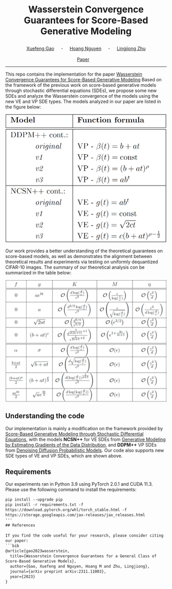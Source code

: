 
# <p align="center">Wasserstein Convergence Guarantees for Score-Based Generative Modeling </p>

<div align="center">
  <a href="https://www1.se.cuhk.edu.hk/~xfgao//" target="_blank">Xuefeng&nbsp;Gao</a> &emsp; <b>&middot;</b> &emsp;
  <a href="https://github.com/HoangNguyenM" target="_blank">Hoang&nbsp;Nguyen</a> &emsp; <b>&middot;</b> &emsp;
  <a href="https://sites.google.com/view/lingjiongzhu" target="_blank">Lingjiong&nbsp;Zhu</a>
  <br> <br>
  <a href="https://arxiv.org/abs/2311.11003" target="_blank">Paper</a> &emsp;
</div>
</p>

--------------------

This repo contains the implementation for the paper [Wasserstein Convergence Guarantees for Score-Based Generative Modeling](https://arxiv.org/abs/2311.11003) Based on the framework of the previous work on score-based generative models through stochastic differential equations (SDEs), we propose some new SDEs and analyze the Wasserstein convergence of the models using the new VE and VP SDE types. The models analyzed in our paper are listed in the figure below:

![models](assets/Model_list.jpg)

Our work provides a better understanding of the theoretical guarantees on score-based models, as well as demonstrates the alignment between theoretical results and experiments via testing on uniformly dequantized CIFAR-10 images. The summary of our theoretical analysis con be summarized in the table below:

![theory](assets/theory.jpg)

## Understanding the code

Our implementation is mainly a modification on the framework provided by [Score-Based Generative Modeling through Stochastic Differential Equations](https://openreview.net/forum?id=PxTIG12RRHS), with the models **NCSN++** for VE SDEs from [Generative Modeling by Estimating Gradients of the Data Distribution](https://arxiv.org/abs/1907.05600), and **DDPM++** VP SDEs from [Denoising Diffusion Probabilistic Models](https://arxiv.org/abs/2006.11239). Our code also supports new SDE types of VE and VP SDEs, which are shown above.

## Requirements

Our experiments ran in Python 3.9 using PyTorch 2.0.1 and CUDA 11.3. Please use the following command to install the requirements:
```shell script
pip install --upgrade pip
pip install -r requirements.txt -f https://download.pytorch.org/whl/torch_stable.html -f https://storage.googleapis.com/jax-releases/jax_releases.html
'''
## References

If you find the code useful for your research, please consider citing our paper:
```bib
@article{gao2023wasserstein,
  title={Wasserstein Convergence Guarantees for a General Class of Score-Based Generative Models},
  author={Gao, Xuefeng and Nguyen, Hoang M and Zhu, Lingjiong},
  journal={arXiv preprint arXiv:2311.11003},
  year={2023}
}
```
